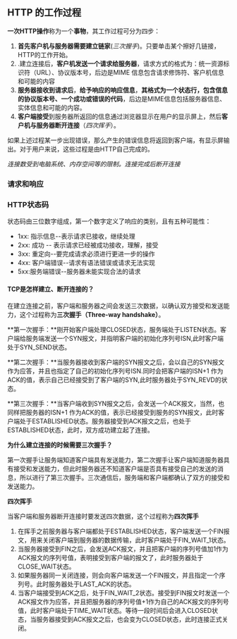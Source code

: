 ## HTTP 的工作过程

**一次HTTP操作**称为一个**事物**，其工作过程可分为四步：

1. **首先客户机与服务器需要建立链家**(*三次握手*)。只要单击某个擦好几链接，HTTP的工作开始。
2. .建立连接后，**客户机发送一个请求给服务器**，请求方式的格式为：统一资源标识符（URL）、协议版本号，后边是MIME 信息包含请求修饰符、客户机信息和可能的内容
3. **服务器接收到请求后**，**给予响应的响应信息**，**其格式为一个状态行，包含信息的协议版本号、一个成功或错误的代码**，后边是MIME信息包括服务器信息、实体信息和可能的内容。
4. **客户端接受**到服务器所返回的信息通过浏览器显示在用户的显示屏上，然后**客户机与服务器断开连接**（*四次挥手*）。

如果上述过程某一步出现错误，那么产生的错误信息将返回到客户端，有显示屏输出。对于用户来说，这些过程是由HTTP自己完成的。



*连接数受到电脑系统、内存空间等的限制。连接完成后断开连接*

### 请求和响应



### HTTP状态码

状态码由三位数字组成，第一个数字定义了响应的类别，且有五种可能性：

- 1xx: 指示信息--表示请求已接收，继续处理
- 2xx: 成功 -- 表示请求已经被成功接收，理解，接受
- 3xx: 重定向--要完成请求必须进行更进一步的操作
- 4xx: 客户端错误--请求有语法错误或请求无法实现
- 5xx:服务端错误--服务器未能实现合法的请求

#### TCP是怎样建立、断开连接的？

​	在建立连接之前，客户端和服务器之间会发送三次数据，以确认双方接受和发送能力，这个过程称为**三次握手（Three-way handshake）**。

​	**第一次握手：**刚开始客户端处理CLOSED状态，服务端处于LISTEN状态。客户端给服务端发送一个SYN报文，并指明客户端的初始化序列号ISN,此时客户端处于SYN_SEND状态。

​	**第二次握手：**当服务器接收到客户端的SYN报文之后，会以自己的SYN报文作为应答，并且也指定了自己的初始化序列号ISN.同时会把客户端的ISN+1 作为ACK的值，表示自己已经接受到了客户端的SYN,此时服务器处于SYN_REVD的状态。

​	**第三次握手：**当客户端收到SYN报文之后，会发送一个ACK报文，当然，也同样把服务器的ISN+1 作为ACK的值，表示已经接受到服务的SYN报文，此时客户端处于ESTABLISHED状态。服务器接受到ACK报文之后，也处于ESTABLISHED状态，此时，双方成功建立起了连接。

**为什么建立连接的时候需要三次握手？**

​	第一次握手让服务端知道客户端具有发送能力，第二次握手让客户端知道服务器具有接受和发送能力，但此时服务器还不知道客户端是否具有接受自己的发送的消息，所以进行了第三次握手。三次通信后，服务端和客户端都确认了双方的接受和发送能力。

**四次挥手**

当客户端和服务器断开连接时要发送四次数据，这个过程称为**四次挥手**

1. 在挥手之前服务器与客户端都处于ESTABLISHED状态，客户端发送一个FIN报文，用来关闭客户端到服务器的数据传输，此时客户端处于FIN_WAIT_1状态。
2. 当服务器接受到FIN之后，会发送ACK报文，并且把客户端的序列号值加1作为ACK报文的序列号值，表明接受到客户端的报文了，此时服务器处于CLOSE_WAIT状态。
3. 如果服务器同一关闭连接，则会向客户端发送一个FIN报文，并且指定一个序列号。此时服务器处于LAST_ACK的状态。
4. 当客户端接受到ACK之后，处于FIN_WAIT_2状态。接受到FIN报文时发送一个ACK报文作为应答，并且把服务器的序列号值+1作为自己的ACK报文的序列号值，此时客户端处于TIME_WAIT状态。等待一段时间后会进入CLOSED状态，当服务器接受到ACK报文之后，也会变为CLOSED状态，此时连接正式关闭。








